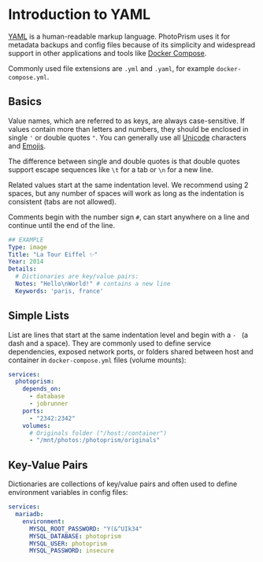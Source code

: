 # Introduction to YAML

[YAML](https://en.wikipedia.org/wiki/YAML) is a human-readable markup language. PhotoPrism uses it for metadata 
backups and config files because of its simplicity and widespread support in other applications and tools 
like [Docker Compose](https://dl.photoprism.app/docker/docker-compose.yml).

Commonly used file extensions are `.yml` and `.yaml`, for example `docker-compose.yml`.

## Basics ##

Value names, which are referred to as keys, are always case-sensitive. If values contain more than letters and numbers,
they should be enclosed in single `'` or double quotes `"`. You can generally use all [Unicode](https://home.unicode.org/)
characters and [Emojis](https://home.unicode.org/emoji/about-emoji/).

The difference between single and double quotes is that double quotes support escape sequences like `\t` for a tab
or `\n` for a new line.

Related values start at the same indentation level. We recommend using 2 spaces, but any number of spaces will work 
as long as the indentation is consistent (tabs are not allowed).

Comments begin with the number sign `#`, can start anywhere on a line and continue until the end of the line.

```yaml
## EXAMPLE
Type: image
Title: "La Tour Eiffel ✨"
Year: 2014
Details:
  # Dictionaries are key/value pairs:
  Notes: "Hello\nWorld!" # contains a new line
  Keywords: 'paris, france'
```

## Simple Lists ##

List are lines that start at the same indentation level and begin with a `- ` (a dash and a space).
They are commonly used to define service dependencies, exposed network ports, or folders shared between 
host and container in `docker-compose.yml` files (volume mounts):

```yaml
services:
  photoprism:
    depends_on:
      - database
      - jobrunner
    ports:
      - "2342:2342"
    volumes:
      # Originals folder ("/host:/container")
      - "/mnt/photos:/photoprism/originals"
```

## Key-Value Pairs  ##

Dictionaries are collections of key/value pairs and often used to define environment variables in config files:

```yaml
services:
  mariadb:
    environment:
      MYSQL_ROOT_PASSWORD: "Y(&^UIk34"
      MYSQL_DATABASE: photoprism
      MYSQL_USER: photoprism
      MYSQL_PASSWORD: insecure
```